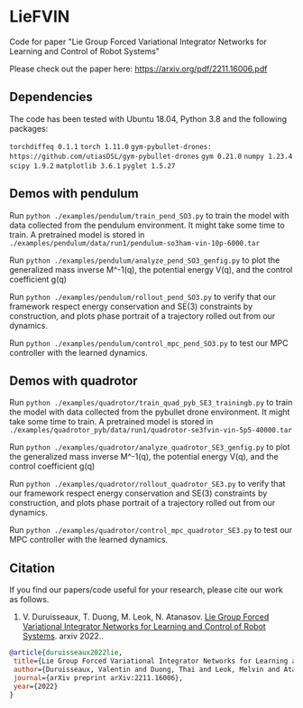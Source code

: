 # LieFVIN
Code for paper "Lie Group Forced Variational Integrator Networks for Learning and Control of Robot Systems"

Please check out the paper here: https://arxiv.org/pdf/2211.16006.pdf

## Dependencies
The code has been tested with Ubuntu 18.04, Python 3.8 and the following packages:

```torchdiffeq 0.1.1```
```torch 1.11.0```
```gym-pybullet-drones: https://github.com/utiasDSL/gym-pybullet-drones```
```gym 0.21.0```
```numpy 1.23.4```
```scipy 1.9.2```
```matplotlib 3.6.1```
```pyglet 1.5.27```

## Demos with pendulum
Run ```python ./examples/pendulum/train_pend_SO3.py``` to train the model with data collected from the pendulum environment. It might take some time to train. A pretrained model is stored in ``` ./examples/pendulum/data/run1/pendulum-so3ham-vin-10p-6000.tar```


Run ```python ./examples/pendulum/analyze_pend_SO3_genfig.py``` to plot the generalized mass inverse M^-1(q), the potential energy V(q), and the control coefficient g(q)

Run ```python ./examples/pendulum/rollout_pend_SO3.py``` to verify that our framework respect energy conservation and SE(3) constraints by construction, and plots phase portrait of a trajectory rolled out from our dynamics.

Run ```python ./examples/pendulum/control_mpc_pend_SO3.py``` to test our MPC controller with the learned dynamics.

## Demos with quadrotor

Run ```python ./examples/quadrotor/train_quad_pyb_SE3_trainingb.py``` to train the model with data collected from the pybullet drone environment. It might take some time to train. A pretrained model is stored in ``` ./examples/quadrotor_pyb/data/run1/quadrotor-se3fvin-vin-5p5-40000.tar```

Run ```python ./examples/quadrotor/analyze_quadrotor_SE3_genfig.py``` to plot the generalized mass inverse M^-1(q), the potential energy V(q), and the control coefficient g(q)

Run ```python ./examples/quadrotor/rollout_quadrotor_SE3.py``` to verify that our framework respect energy conservation and SE(3) constraints by construction, and plots phase portrait of a trajectory rolled out from our dynamics.

Run ```python ./examples/quadrotor/control_mpc_quadrotor_SE3.py``` to test our MPC controller with the learned dynamics.


## Citation
If you find our papers/code useful for your research, please cite our work as follows.

1. V. Duruisseaux, T. Duong, M. Leok, N. Atanasov. [Lie Group Forced Variational Integrator Networks for Learning and Control of Robot Systems](https://arxiv.org/pdf/2211.16006.pdf). arxiv 2022..

 ```bibtex
@article{duruisseaux2022lie,
  title={Lie Group Forced Variational Integrator Networks for Learning and Control of Robot Systems},
  author={Duruisseaux, Valentin and Duong, Thai and Leok, Melvin and Atanasov, Nikolay},
  journal={arXiv preprint arXiv:2211.16006},
  year={2022}
}
```